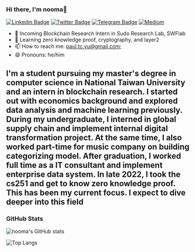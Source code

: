 ### Hi there, I'm nooma👋

[![Linkedin Badge](https://img.shields.io/badge/-LinkedIn-0e76a8?style=flat-square&logo=Linkedin&logoColor=white)](https://www.linkedin.com/in/paultsuchunyu/)
[![Twitter Badge](https://img.shields.io/badge/-Twitter-00acee?style=flat-square&logo=Twitter&logoColor=white)](https://twitter.com/nooma4286)
[![Telegram Badge](https://img.shields.io/badge/-Telegram-0088cc?style=flat-square&logo=Telegram&logoColor=white)](https://t.me/nooma42)
[![Medium](https://img.shields.io/badge/Medium-12100E?style=flat-square&logo=medium&logoColor=white)](https://medium.com/@paultcyu)

- 🔭 Incoming Blockchain Research Intern in Sudo Research Lab, SWFlab
- 🌱 Learning zero knowledge proof, cryptography, and layer2
- 📫 How to reach me: paul.tc.yu@gmail.com;
- 😄 Pronouns: he/him

I'm a student pursuing my master's degree in computer science in National Taiwan University and an intern in blockchain research. I started out with economics background and explored data analysis and machine learning previously. During my undergraduate, I interned in global supply chain and implement internal digital transformation project. At the same time, I also worked part-time for music company on building categorizing model. After graduation, I worked full time as a IT consultant and implement enterprise data system. In late 2022, I took the cs251 and get to know zero knowledge proof. This has been my current focus. I expect to dive deeper into this field
---

### GitHub Stats

![nooma's GitHub stats](https://github-readme-stats.vercel.app/api?username=NOOMA-42&count_private=true&show_icons=true&theme=dark) 

![Top Langs](https://github-readme-stats.vercel.app/api/top-langs/?username=NOOMA-42&hide=html,css&layout=compact)
